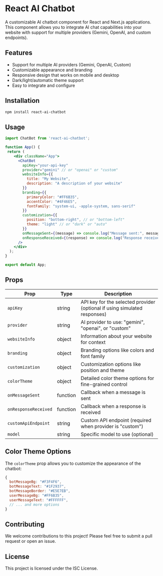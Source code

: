 # React AI Chatbot

A customizable AI chatbot component for React and Next.js applications. This component allows you to integrate AI chat capabilities into your website with support for multiple providers (Gemini, OpenAI, and custom endpoints).

## Features

- Support for multiple AI providers (Gemini, OpenAI, Custom)
- Customizable appearance and branding
- Responsive design that works on mobile and desktop
- Dark/light/automatic theme support
- Easy to integrate and configure

## Installation

```bash
npm install react-ai-chatbot
```

## Usage

```jsx
import ChatBot from 'react-ai-chatbot';

function App() {
 return (
    <div className="App">
      <ChatBot
        apiKey="your-api-key"
        provider="gemini" // or "openai" or "custom"
        websiteInfo={{
          title: "My Website",
          description: "A description of your website"
        }}
        branding={{
          primaryColor: "#FF6B35",
          accentColor: "#4F46E5",
          fontFamily: "system-ui, -apple-system, sans-serif"
        }}
        customization={{
          position: "bottom-right", // or "bottom-left"
          theme: "light" // or "dark" or "auto"
        }}
        onMessageSent={(message) => console.log("Message sent:", message)}
        onResponseReceived={(response) => console.log("Response received:", response)}
      />
    </div>
  );
}

export default App;
```

## Props

| Prop | Type | Description |
|------|------|-------------|
| `apiKey` | string | API key for the selected provider (optional if using simulated responses) |
| `provider` | string | AI provider to use: "gemini", "openai", or "custom" |
| `websiteInfo` | object | Information about your website for context |
| `branding` | object | Branding options like colors and font family |
| `customization` | object | Customization options like position and theme |
| `colorTheme` | object | Detailed color theme options for fine-grained control |
| `onMessageSent` | function | Callback when a message is sent |
| `onResponseReceived` | function | Callback when a response is received |
| `customApiEndpoint` | string | Custom API endpoint (required when provider is "custom") |
| `model` | string | Specific model to use (optional) |

## Color Theme Options

The `colorTheme` prop allows you to customize the appearance of the chatbot:

```js
{
  botMessageBg: "#F3F4F6",
  botMessageText: "#1F2937",
  botMessageBorder: "#E5E7EB",
  userMessageBg: "#FF6B35",
  userMessageText: "#FFFFFF",
  // ... and more options
}
```

## Contributing

We welcome contributions to this project! Please feel free to submit a pull request or open an issue.

## License

This project is licensed under the ISC License.
